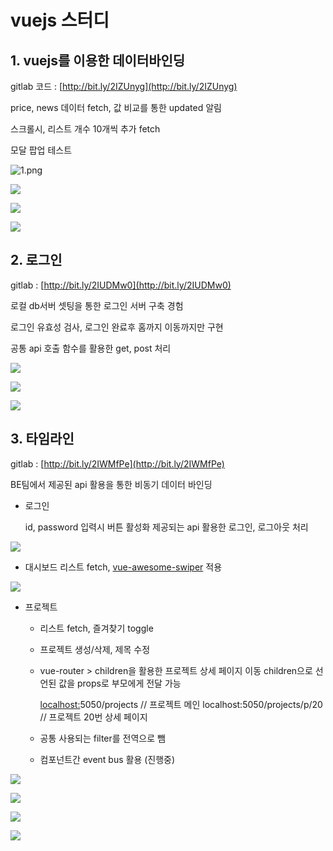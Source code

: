 # vuejs 스터디

## 1. vuejs를 이용한 데이터바인딩

gitlab 코드 : [http://bit.ly/2IZUnyg](http://bit.ly/2IZUnyg)

price, news 데이터 fetch, 값 비교를 통한 updated 알림

스크롤시, 리스트 개수 10개씩 추가 fetch

모달 팝업 테스트

![1.png](./images/1.png)

![](./images/2.png)

![](./images/3.png)

![](./images/4.png)

## 2. 로그인

gitlab : [http://bit.ly/2IUDMw0](http://bit.ly/2IUDMw0)

로컬 db서버 셋팅을 통한 로그인 서버 구축 경험

로그인 유효성 검사, 로그인 완료후 홈까지 이동까지만 구현

공통 api 호출 함수를 활용한 get, post 처리

![](./images/5.png)

![](./images/6.png)

![](./images/7.png)

## 3. 타임라인

gitlab : [http://bit.ly/2IWMfPe](http://bit.ly/2IWMfPe)

BE팀에서 제공된 api 활용을 통한 비동기 데이터 바인딩

- 로그인

    id, password 입력시 버튼 활성화
    제공되는 api 활용한 로그인, 로그아웃 처리

![](./images/8.png)

- 대시보드
리스트 fetch, [vue-awesome-swiper](https://www.npmjs.com/package/vue-awesome-swiper) 적용

![](./images/9.png)

- 프로젝트
    - 리스트 fetch, 즐겨찾기 toggle
    - 프로젝트 생성/삭제, 제목 수정
    - vue-router > children을 활용한 프로젝트 상세 페이지 이동
    children으로 선언된 값을 props로 부모에게 전달 가능

        [localhost:](http://localhost:5050/projects)5050/projects       // 프로젝트 메인
        localhost:5050/projects/p/20  // 프로젝트 20번 상세 페이지

    - 공통 사용되는 filter를 전역으로 뺌
    - 컴포넌트간 event bus 활용 (진행중)

![](./images/10.png)

![](./images/11.png)

![](./images/12.png)

![](./images/13.png)
